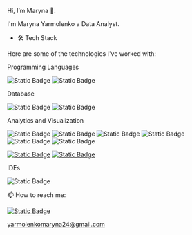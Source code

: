 Hi, I’m Maryna  👋. 


I'm Maryna Yarmolenko a Data Analyst.


- 🛠 Tech Stack

Here are some of the technologies I've worked with:


Programming Languages

![Static Badge](https://img.shields.io/badge/SQL-D71F00?style=flat&logo=SQL&logoColor=white&logoSize=auto&labelColor=D71F00)
![Static Badge](https://img.shields.io/badge/Python-3776AB?style=flat&logo=Python&logoColor=white&logoSize=auto&labelColor=3776AB)



Database

![Static Badge](https://img.shields.io/badge/PostgreSQL-4169E1?style=flat&logo=PostgreSQL&logoColor=white&logoSize=auto&labelColor=4169E1)
![Static Badge](https://img.shields.io/badge/Google%20BigQuery-666DF6?style=flat&logo=Google%20BigQuery&logoColor=white&logoSize=auto&labelColor=666DF6)


Analytics and Visualization

![Static Badge](https://img.shields.io/badge/Looker%20Studio-4285F4?style=flat&logo=Looker%20Studio&logoColor=white&logoSize=auto&labelColor=4285F4)
![Static Badge](https://img.shields.io/badge/Tableau-E97627?style=flat&logo=Tableau&logoColor=white&logoSize=auto&labelColor=E97627)
![Static Badge](https://img.shields.io/badge/Power%20BI-yellow?style=flat&logo=Power%20BI&logoColor=white&logoSize=auto&labelColor=yellow)
![Static Badge](https://img.shields.io/badge/Matplotlib-19E57F?style=flat&logo=Matplotlib&logoColor=white&logoSize=auto&labelColor=19E57F)
![Static Badge](https://img.shields.io/badge/Seaborn-6EBE49?style=flat&logo=Seaborn&logoColor=white&logoSize=auto&labelColor=6EBE49)
![Static Badge](https://img.shields.io/badge/Amplitude-3C07FF?style=flat&logo=Amplitude&logoColor=white&logoSize=auto&labelColor=3C07FF)
 
[![Static Badge](https://img.shields.io/badge/Analytics%20in%20Google%20Sheets-34A853?style=flat&logo=Google%20Sheets&logoColor=white&logoSize=auto&labelColor=34A853)](https://docs.google.com/spreadsheets/d/1QCAu3goaJLfUU70YOD6NHBFuUr_49IGmB307al12jTQ/edit?usp=sharing)
[![Static Badge](https://img.shields.io/badge/My%20Dashboards%20in%20Tableau-3eaaaf?style=flat&logo=Tableau&logoColor=white&logoSize=auto&labelColor=3eaaaf)](https://public.tableau.com/app/profile/maryna.yarmolenko/vizzes)

IDEs

![Static Badge](https://img.shields.io/badge/Jupyter%20Notebook-F37626?style=flat&logo=Jupyter%20Notebook&logoColor=white&logoSize=auto&labelColor=F37626)
 

 📫 How to reach me:
  
[![Static Badge](https://img.shields.io/badge/linkedin-0A66C2?style=flat&logo=linkedin&logoColor=white&logoSize=auto&labelColor=0A66C2&link=https%3A%2F%2Flinkedin.com%2Fin%2Fmarynayarmolenko)](https://linkedin.com/in/marynayarmolenko)

 yarmolenkomaryna24@gmail.com
<!---
MarynaYarmolenko/MarynaYarmolenko is a ✨ special ✨ repository because its `README.md` (this file) appears on your GitHub profile.
You can click the Preview link to take a look at your changes.
--->
